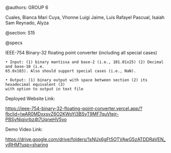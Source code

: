 @authors:
  GROUP 6
  
  Cuales, Bianca Mari
  Cuya, Vhonne Luigi
  Jaime, Luis Rafayel
  Pascual, Isaiah Sam
  Reynado, Alyza

@section: 
  S15

@specs

  IEEE-754 Binary-32 floating point converter (including all special cases)
  
    • Input: (1) binary mantissa and base-2 (i.e., 101.01x25) (2) Decimal and base-10 (i.e.
    65.0x103). Also should support special cases (i.e., NaN).
    
    • Output: (1) binary output with space between section (2) its hexadecimal equivalent (3)
    with option to output in text file
    
Deployed Website Link:

  https://ieee-754-binary-32-floating-point-converter.vercel.app/?fbclid=IwAR0MDxxsvZ6O2KWoYi3BSyT9MF7quVtejr-PBSyNiqjvrbz4t7UqneHV5yo

Demo Video Link:

  https://drive.google.com/drive/folders/1sNUx6gFt5OTVAwG5zATDDRaVEN_vjRHM?usp=sharing
